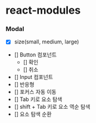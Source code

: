 # react-modules

### Modal

- [x] size(small, medium, large)
- [] Button 컴포넌트
  - [] 확인
  - [] 취소
- [] Input 컴포넌트
- [] 반응형
- [] 포커스 자동 이동
- [] Tab 키로 요소 탐색
- [] shift + Tab 키로 요소 역순 탐색
- [] 요소 탐색 순환

